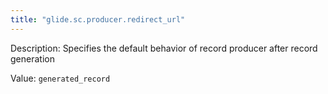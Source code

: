 ```yaml
---
title: "glide.sc.producer.redirect_url"
---
```


Description: Specifies the default behavior of record producer after record generation

Value: `generated_record`